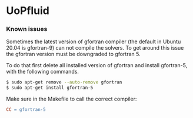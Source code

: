 # UoPfluid



### Known issues

Sometimes the latest version of gfortran compiler (the default in Ubuntu 20.04 is gfortran-9) can not compile the solvers. To get around this issue the gfortran version must be downgraded to gfortran 5. 

To do that first delete all installed version of gfortran and install gfortran-5, with the following commands.

```bash
$ sudo apt-get remove --auto-remove gfortran
$ sudo apt-get install gfortran-5
```

Make sure in the Makefile to call the correct compiler:

```Makefile
CC = gfortran-5
```